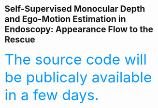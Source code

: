 # Self-Supervised Monocular Depth and Ego-Motion Estimation in Endoscopy: Appearance Flow to the Rescue
<font color=#0099ff size=7> The source code will be publicaly available in a few days. </font>

